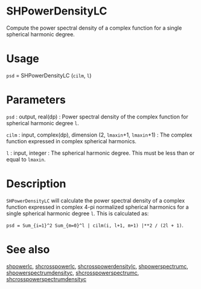 # SHPowerDensityLC

Compute the power spectral density of a complex function for a single spherical harmonic degree.

# Usage

`psd` = SHPowerDensityLC (`cilm`, `l`)

# Parameters

`psd` : output, real(dp)
:   Power spectral density of the complex function for spherical harmonic degree `l`.

`cilm` : input, complex(dp), dimension (2, `lmaxin`+1, `lmaxin`+1)
:   The complex function expressed in complex spherical harmonics.

`l` : input, integer
:   The spherical harmonic degree. This must be less than or equal to `lmaxin`.

# Description

`SHPowerDensityLC` will calculate the power spectral density of a complex function expressed in complex 4-pi normalized spherical harmonics for a single spherical harmonic degree `l`. This is calculated as:

`psd = Sum_{i=1}^2 Sum_{m=0}^l | cilm(i, l+1, m+1) |**2 / (2l + 1)`.

# See also

[shpowerlc](shpowerlc.html), [shcrosspowerlc](shcrosspowerlc.html), [shcrosspowerdensitylc](shcrosspowerdensitylc.html), [shpowerspectrumc](shpowerspectrumc.html), [shpowerspectrumdensityc](shpowerspectrumdensityc.html), [shcrosspowerspectrumc](shcrosspowerspectrumc.html), [shcrosspowerspectrumdensityc](shcrosspowerspectrumdensityc.html)
